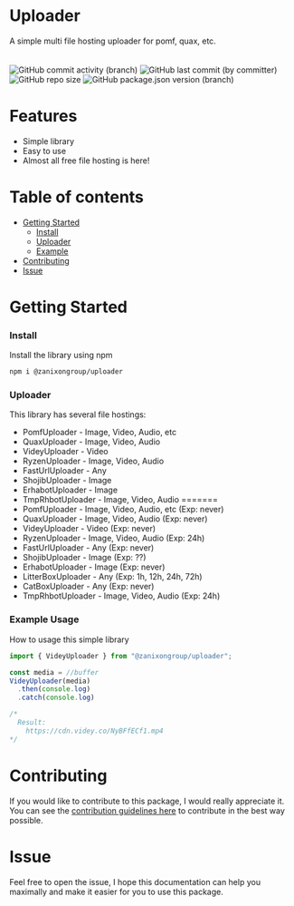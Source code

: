 # Uploader
A simple multi file hosting uploader for pomf, quax, etc.<br><br>
<br>
![GitHub commit activity (branch)](https://img.shields.io/github/commit-activity/t/zanixongroup/uploader?logo=github&cacheSeconds=12000&style=for-the-badge) ![GitHub last commit (by committer)](https://img.shields.io/github/last-commit/zanixongroup/uploader?style=for-the-badge) ![GitHub repo size](https://img.shields.io/github/repo-size/zanixongroup/uploader?logo=github&style=for-the-badge&link=https%3A%2F%2Fgithub.com%2Fzanixongroup%2Fuploader) ![GitHub package.json version (branch)](https://img.shields.io/github/package-json/v/zanixongroup/uploader/main?style=for-the-badge&logo=github)

# Features
- Simple library
- Easy to use
- Almost all free file hosting is here!

# Table of contents
- [Getting Started](#getting-started)
  - [Install](#install)
  - [Uploader](#uploader)
  - [Example](#example-usage)
- [Contributing](#contributing)
- [Issue](#issue)

# Getting Started

### Install
Install the library using npm
```bash
npm i @zanixongroup/uploader
```

### Uploader
This library has several file hostings:
- PomfUploader - Image, Video, Audio, etc
- QuaxUploader - Image, Video, Audio
- VideyUploader - Video
- RyzenUploader - Image, Video, Audio
- FastUrlUploader - Any
- ShojibUploader - Image
- ErhabotUploader - Image
- TmpRhbotUploader - Image, Video, Audio
=======
- PomfUploader - Image, Video, Audio, etc (Exp: never)
- QuaxUploader - Image, Video, Audio (Exp: never)
- VideyUploader - Video (Exp: never)
- RyzenUploader - Image, Video, Audio (Exp: 24h)
- FastUrlUploader - Any (Exp: never)
- ShojibUploader - Image (Exp: ??)
- ErhabotUploader - Image (Exp: never)
- LitterBoxUploader - Any (Exp: 1h, 12h, 24h, 72h)
- CatBoxUploader - Any (Exp: never)
- TmpRhbotUploader - Image, Video, Audio (Exp: 24h)

### Example Usage
How to usage this simple library
```js
import { VideyUploader } from "@zanixongroup/uploader";

const media = //buffer
VideyUploader(media)
  .then(console.log)
  .catch(console.log)

/*
  Result:
    https://cdn.videy.co/NyBFfECf1.mp4
*/
```

# Contributing
If you would like to contribute to this package, I would really appreciate it. You can see the [contribution guidelines here](https://github.com/ZanixonGroup/uploader/blob/main/CONTRIBUTING.md) to contribute in the best way possible.

# Issue
Feel free to open the issue, I hope this documentation can help you maximally and make it easier for you to use this package.
